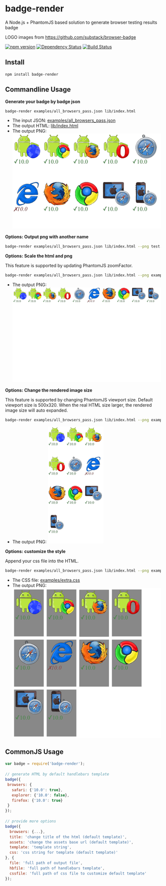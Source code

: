 badge-render
============

A Node.js + PhantomJS based solution to generate browser testing results badge

LOGO images from https://github.com/substack/browser-badge

[![npm version](https://img.shields.io/npm/v/badge-render.svg)](https://www.npmjs.org/package/badge-render) [![Dependency Status](https://david-dm.org/zordius/badge-render.png)](https://david-dm.org/zordius/badge-render) [![Build Status](https://travis-ci.org/zordius/badge-render.svg?branch=master)](https://travis-ci.org/zordius/badge-render)

Install
-------

```
npm install badge-render
```

Commandline Usage
-----------------

**Generate your badge by badge json**

```sh
badge-render examples/all_browsers_pass.json lib/index.html
```

* The input JSON: <a href="examples/all_browsers_pass.json">examples/all_browsers_pass.json</a>
* The output HTML: <a href="lib/index.html">lib/index.html</a>
* The output PNG: <img src="lib/index.html.png" />

**Options: Output png with another name**
```sh
badge-render examples/all_browsers_pass.json lib/index.html --png test.png
```

**Options: Scale the html and png**

This feature is supported by updating PhantomJS zoomFactor.

```sh
badge-render examples/all_browsers_pass.json lib/index.html --png examples/scale.png --scale 0.5
```

* The output PNG: <img src="examples/scale.png" />

**Options: Change the rendered image size**

This feature is supported by changing PhantomJS viewport size. Default viewport size is 500x320. When the real HTML size larger, the rendered image size will auto expanded.

```sh
badge-render examples/all_browsers_pass.json lib/index.html --png examples/small.png --scale 0.6 --width 180 --height 200
```

* The output PNG: <img src="examples/small.png" />

**Options: customize the style**

Append your css file into the HTML.

```sh
badge-render examples/all_browsers_pass.json lib/index.html --png examples/style.png --css examples/extra.css
```

* The CSS file: <a href="examples/extra.css">examples/extra.css</a>
* The output PNG: <img src="examples/style.png" />

CommonJS Usage
--------------

```javascript
var badge = require('badge-render');

// generate HTML by default handlebars template
badge({
 browsers: {
   safari: {'10.0': true},
   explorer: {'10.0': false},
   firefox: {'10.0': true}
 }
});

// provide more options
badge({
  browsers: {...},
  title: 'change title of the html (default template)',
  assets: 'change the assets base url (default template)',
  template: 'template string',
  css: 'css string for template (default template)'
}, {
  file: 'full path of output file',
  hbfile: 'full path of handlebars template',
  cssfile: 'full path of css file to customize default template'
});
```
